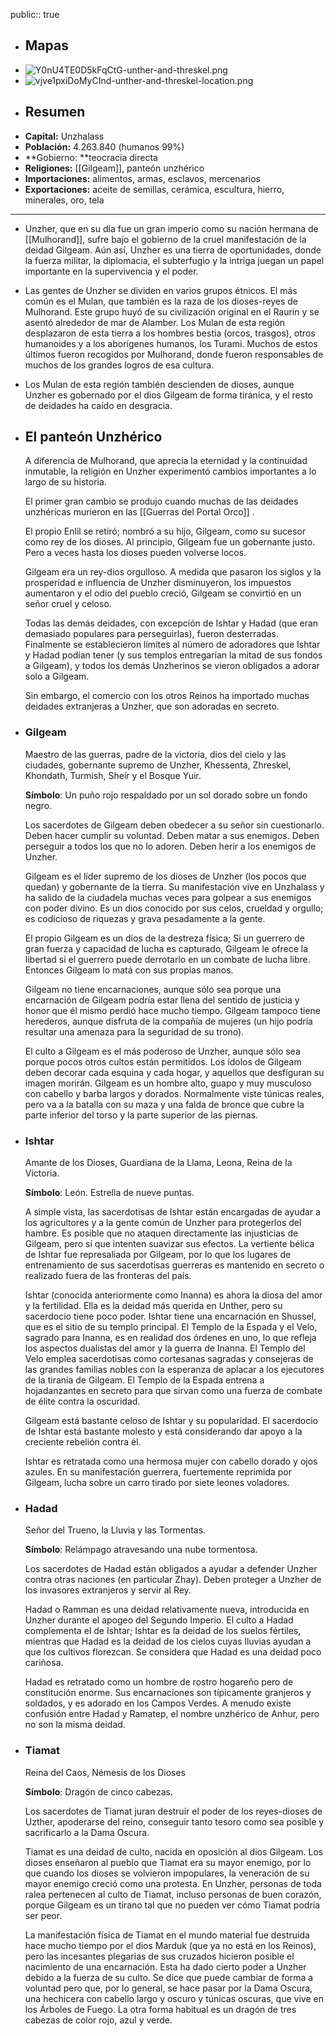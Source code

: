 public:: true

- ## Mapas
- ![Y0nU4TE0D5kFqCtG-unther-and-threskel.png](../assets/Y0nU4TE0D5kFqCtG-unther-and-threskel_1740319278558_0.png)
- ![vjve1pxiDoMyCInd-unther-and-threskel-location.png](../assets/vjve1pxiDoMyCInd-unther-and-threskel-location_1740319287481_0.png)
- ## Resumen
- **Capital:** Unzhalass
- **Población:** 4.263.840 (humanos 99%)
- **Gobierno: **teocracia directa
- **Religiones:** [[Gilgeam]], panteón unzhérico
- **Importaciones:** alimentos, armas, esclavos, mercenarios
- **Exportaciones:** aceite de semillas, cerámica, escultura, hierro, minerales, oro, tela
- ---
- Unzher, que en su día fue un gran imperio como su nación hermana de [[Mulhorand]], sufre bajo el gobierno de la cruel manifestación de la deidad Gilgeam. Aún así, Unzher es una tierra de oportunidades, donde la fuerza militar, la diplomacia, el subterfugio y la intriga juegan un papel importante en la supervivencia y el poder.
- Las gentes de Unzher se dividen en varios grupos étnicos. El más común es el Mulan, que también es la raza de los dioses-reyes de Mulhorand. Este grupo huyó de su civilización original en el Raurin y se asentó alrededor de mar de Alamber. Los Mulan de esta región desplazaron de esta tierra a los hombres bestia (orcos, trasgos), otros humanoides y a los aborígenes humanos, los Turami. Muchos de estos últimos fueron recogidos por Mulhorand, donde fueron responsables de muchos de los grandes logros de esa cultura.
- Los Mulan de esta región también descienden de dioses, aunque Unzher es gobernado por el dios Gilgeam de forma tiránica, y el resto de deidades ha caído en desgracia.
- ## El panteón Unzhérico
  
  A diferencia de Mulhorand, que aprecia la eternidad y la continuidad inmutable, la religión en Unzher experimentó cambios importantes a lo largo de su historia.
  
  El primer gran cambio se produjo cuando muchas de las deidades unzhéricas murieron en las [[Guerras del Portal Orco]] .
  
  El propio Enlil se retiró; nombró a su hijo, Gilgeam, como su sucesor como rey de los dioses. Al principio, Gilgeam fue un gobernante justo. Pero a veces hasta los dioses pueden volverse locos.
  
  Gilgeam era un rey-dios orgulloso. A medida que pasaron los siglos y la prosperidad e influencia de Unzher disminuyeron, los impuestos aumentaron y el odio del pueblo creció, Gilgeam se convirtió en un señor cruel y celoso.
  
  Todas las demás deidades, con excepción de Ishtar y Hadad (que eran demasiado populares para perseguirlas), fueron desterradas. Finalmente se establecieron límites al número de adoradores que Ishtar y Hadad podían tener (y sus templos entregarían la mitad de sus fondos a Gilgeam), y todos los demás Unzherinos se vieron obligados a adorar solo a Gilgeam.
  
  Sin embargo, el comercio con los otros Reinos ha importado muchas deidades extranjeras a Unzher, que son adoradas en secreto.
- ### Gilgeam
  
  Maestro de las guerras, padre de la victoria, dios del cielo y las ciudades, gobernante supremo de Unzher, Khessenta, Zhreskel, Khondath, Turmish, Sheír y el Bosque Yuir.
  
  **Símbolo**: Un puño rojo respaldado por un sol dorado sobre un fondo negro.
  
  Los sacerdotes de Gilgeam deben obedecer a su señor sin cuestionarlo. Deben hacer cumplir su voluntad. Deben matar a sus enemigos. Deben perseguir a todos los que no lo adoren. Deben herir a los enemigos de Unzher.
  
  Gilgeam es el líder supremo de los dioses de Unzher (los pocos que quedan) y gobernante de la tierra. Su manifestación vive en Unzhalass y ha salido de la ciudadela muchas veces para golpear a sus enemigos con poder divino. Es un dios conocido por sus celos, crueldad y orgullo; es codicioso de riquezas y grava pesadamente a la gente.
  
  El propio Gilgeam es un dios de la destreza física; Si un guerrero de gran fuerza y ​​capacidad de lucha es capturado, Gilgeam le ofrece la libertad si el guerrero puede derrotarlo en un combate de lucha libre. Entonces Gilgeam lo matá con sus propias manos.
  
  Gilgeam no tiene encarnaciones, aunque sólo sea porque una encarnación de Gilgeam podría estar llena del sentido de justicia y honor que él mismo perdió hace mucho tiempo. Gilgeam tampoco tiene herederos, aunque disfruta de la compañía de mujeres (un hijo podría resultar una amenaza para la seguridad de su trono).
  
  El culto a Gilgeam es el más poderoso de Unzher, aunque sólo sea porque pocos otros cultos están permitidos. Los ídolos de Gilgeam deben decorar cada esquina y cada hogar, y aquellos que desfiguran su imagen morirán. Gilgeam es un hombre alto, guapo y muy musculoso con cabello y barba largos y dorados. Normalmente viste túnicas reales, pero va a la batalla con su maza y una falda de bronce que cubre la parte inferior del torso y la parte superior de las piernas.
- ### Ishtar
  
  Amante de los Dioses, Guardiana de la Llama, Leona, Reina de la Victoria.
  
  **Símbolo**: León. Estrella de nueve puntas.
  
  A simple vista, las sacerdotisas de Ishtar están encargadas de ayudar a los agricultores y a la gente común de Unzher para protegerlos del hambre. Es posible que no ataquen directamente las injusticias de Gilgeam, pero sí que intenten suavizar sus efectos. La vertiente bélica de Ishtar fue represaliada por Gilgeam, por lo que los lugares de entrenamiento de sus sacerdotisas guerreras es mantenido en secreto o realizado fuera de las fronteras del país.
  
  Ishtar (conocida anteriormente como Inanna) es ahora la diosa del amor y la fertilidad. Ella es la deidad más querida en Unther, pero su sacerdocio tiene poco poder. Ishtar tiene una encarnación en Shussel, que es el sitio de su templo principal. El Templo de la Espada y el Velo, sagrado para Inanna, es en realidad dos órdenes en uno, lo que refleja los aspectos dualistas del amor y la guerra de Inanna. El Templo del Velo emplea sacerdotisas como cortesanas sagradas y consejeras de las grandes familias nobles con la esperanza de aplacar a los ejecutores de la tiranía de Gilgeam. El Templo de la Espada entrena a hojadanzantes en secreto para que sirvan como una fuerza de combate de élite contra la oscuridad.
  
  Gilgeam está bastante celoso de Ishtar y su popularidad. El sacerdocio de Ishtar está bastante molesto y está considerando dar apoyo a la creciente rebelión contra él.
  
  Ishtar es retratada como una hermosa mujer con cabello dorado y ojos azules. En su manifestación guerrera, fuertemente reprimida por Gilgeam, lucha sobre un carro tirado por siete leones voladores.
- ### Hadad
  
  Señor del Trueno, la Lluvia y las Tormentas.
  
  **Símbolo**: Relámpago atravesando una nube tormentosa.
  
  Los sacerdotes de Hadad están obligados a ayudar a defender Unzher contra otras naciones (en particular Zhay). Deben proteger a Unzher de los invasores extranjeros y servir al Rey.
  
  Hadad o Ramman es una deidad relativamente nueva, introducida en Unzher durante el apogeo del Segundo Imperio. El culto a Hadad complementa el de Ishtar; Ishtar es la deidad de los suelos fértiles, mientras que Hadad es la deidad de los cielos cuyas lluvias ayudan a que los cultivos florezcan. Se considera que Hadad es una deidad poco cariñosa.
  
  Hadad es retratado como un hombre de rostro hogareño pero de constitución enorme. Sus encarnaciones son típicamente granjeros y soldados, y es adorado en los Campos Verdes. A menudo existe confusión entre Hadad y Ramatep, el nombre unzhérico de Anhur, pero no son la misma deidad.
- ### Tiamat
  
  Reina del Caos, Némesis de los Dioses
  
  **Símbolo**: Dragón de cinco cabezas.
  
  Los sacerdotes de Tiamat juran destruir el poder de los reyes-dioses de Uzther, apoderarse del reino, conseguir tanto tesoro como sea posible y sacrificarlo a la Dama Oscura.
  
  Tiamat es una deidad de culto, nacida en oposición al dios Gilgeam. Los dioses enseñaron al pueblo que Tiamat era su mayor enemigo, por lo que cuando los dioses se volvieron impopulares, la veneración de su mayor enemigo creció como una protesta. En Unzher, personas de toda ralea pertenecen al culto de Tiamat, incluso personas de buen corazón, porque Gilgeam es un tirano tal que no pueden ver cómo Tiamat podría ser peor.
  
  La manifestación física de Tiamat en el mundo material fue destruida hace mucho tiempo por el dios Marduk (que ya no está en los Reinos), pero las incesantes plegarias de sus cruzados hicieron posible el nacimiento de una encarnación. Esta ha dado cierto poder a Unzher debido a la fuerza de su culto. Se dice que puede cambiar de forma a voluntad pero que, por lo general, se hace pasar por la Dama Oscura, una hechicera con cabello largo y oscuro y túnicas oscuras, que vive en los Árboles de Fuego. La otra forma habitual es un dragón de tres cabezas de color rojo, azul y verde.